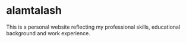 # alamtalash
This is a personal website reflecting my professional skills, educational background and work experience. 
